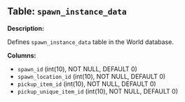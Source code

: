 ## Table: `spawn_instance_data`

**Description:**

Defines `spawn_instance_data` table in the World database.

**Columns:**
- `spawn_id` (int(10), NOT NULL, DEFAULT 0)
- `spawn_location_id` (int(10), NOT NULL, DEFAULT 0)
- `pickup_item_id` (int(10), NOT NULL, DEFAULT 0)
- `pickup_unique_item_id` (int(10), NOT NULL, DEFAULT 0)